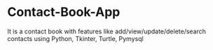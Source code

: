 # Contact-Book-App
It is a contact book with features like add/view/update/delete/search contacts using Python, Tkinter, Turtle, Pymysql
